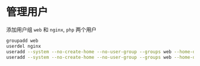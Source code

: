 # 管理用户
添加用户组 `web` 和 `nginx`, `php` 两个用户

```bash
groupadd web
userdel nginx
useradd --system --no-create-home --no-user-group --groups web --home-dir /web/wwwroot/ --shell /sbin/nologin nginx
useradd --system --no-create-home --no-user-group --groups web --home-dir /web/wwwroot/ --shell /sbin/nologin php
```